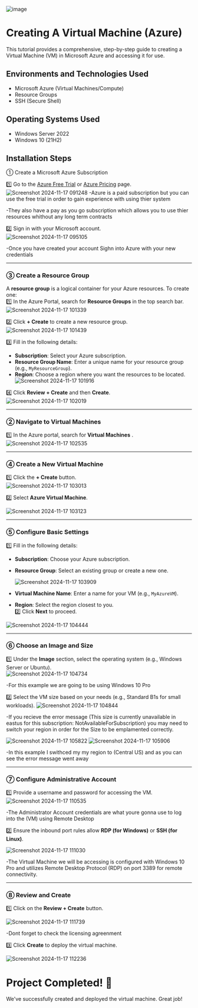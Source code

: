 <p align="center">

![image](https://github.com/user-attachments/assets/81966049-c461-4d97-9f96-eee9e507fd96)


</p>

<h1> Creating A Virtual Machine (Azure)</h1>
This tutorial provides a comprehensive, step-by-step guide to creating a Virtual Machine (VM) in Microsoft Azure and accessing it for use.<br />





<h2>Environments and Technologies Used</h2>

- Microsoft Azure (Virtual Machines/Compute)
- Resource Groups
- SSH (Secure Shell)


<h2>Operating Systems Used </h2>

- Windows Server 2022
- Windows 10 (21H2)



<h2>Installation Steps</h2>

 ① Create a Microsoft Azure Subscription


1️⃣ Go to the [Azure Free Trial](https://azure.microsoft.com/en-us/free/) or [Azure Pricing](https://azure.microsoft.com/en-us/pricing/) page.  
![Screenshot 2024-11-17 091248](https://github.com/user-attachments/assets/9cce42a5-dd75-405f-b3af-6c8a68093f72)
-Azure is a paid subscription but you can use the free trial in order to gain experience with using thier system

-They also have a pay as you go subscription which allows you to use thier resources whithout any long term contracts

2️⃣ Sign in with your Microsoft account.  
![Screenshot 2024-11-17 095105](https://github.com/user-attachments/assets/ae57230b-c090-4223-8849-2da128823e84)

-Once you have created your account Sighn into Azure with your new credentials

---

### ③ Create a Resource Group
A **resource group** is a logical container for your Azure resources. To create one:  
1️⃣ In the Azure Portal, search for **Resource Groups** in the top search bar.  
![Screenshot 2024-11-17 101339](https://github.com/user-attachments/assets/0e0da973-765a-478b-baf5-80f265d43ee2)

2️⃣ Click **+ Create** to create a new resource group.  
![Screenshot 2024-11-17 101439](https://github.com/user-attachments/assets/db8ffbaf-9af5-451c-b266-61875a047084)

3️⃣ Fill in the following details:
   - **Subscription**: Select your Azure subscription.
   - **Resource Group Name**: Enter a unique name for your resource group (e.g., `MyResourceGroup`).
   - **Region**: Choose a region where you want the resources to be located.
     ![Screenshot 2024-11-17 101916](https://github.com/user-attachments/assets/0629b9bd-3e5f-40dc-acd5-9dd471ba258e)

4️⃣ Click **Review + Create** and then **Create**.
![Screenshot 2024-11-17 102019](https://github.com/user-attachments/assets/6375c47f-d72d-4fd9-a86e-bae21271e13b)


---

### ②  Navigate to Virtual Machines
1️⃣ In the Azure portal, search for **Virtual Machines** .  
![Screenshot 2024-11-17 102535](https://github.com/user-attachments/assets/bfa52cda-b1bb-4a7e-b707-5eb945d86ec8)



---

### ④ Create a New Virtual Machine
1️⃣ Click the **+ Create** button.  
![Screenshot 2024-11-17 103013](https://github.com/user-attachments/assets/223ba81e-2aaf-47e0-a185-df8967b6edc9)

2️⃣ Select **Azure Virtual Machine**.

 ![Screenshot 2024-11-17 103123](https://github.com/user-attachments/assets/093433a5-5138-469f-af37-c6aef0c389a3)


---

### ⑤ Configure Basic Settings
1️⃣ Fill in the following details:  
   - **Subscription**: Choose your Azure subscription.  
   - **Resource Group**: Select an existing group or create a new one.
     
     ![Screenshot 2024-11-17 103909](https://github.com/user-attachments/assets/f1574ff2-b475-461c-b1fa-87959405e584)

   - **Virtual Machine Name**: Enter a name for your VM (e.g., `MyAzureVM`).  
   - **Region**: Select the region closest to you.  
2️⃣ Click **Next** to proceed.

  ![Screenshot 2024-11-17 104444](https://github.com/user-attachments/assets/1d739a9c-854a-4fd7-aaf8-5c6a576b1971)


---

### ⑥ Choose an Image and Size
1️⃣ Under the **Image** section, select the operating system (e.g., Windows Server or Ubuntu).  
![Screenshot 2024-11-17 104734](https://github.com/user-attachments/assets/0d142ad5-8e37-4403-ba05-a419cc1e9c0f)

-For this example we are going to be using Windows 10 Pro


2️⃣ Select the VM size based on your needs (e.g., Standard B1s for small workloads).
![Screenshot 2024-11-17 104844](https://github.com/user-attachments/assets/12cf94ea-5d21-44c9-85c3-0ecdf6ba610a)

-If you recieve the error message (This size is currently unavailable in eastus for this subscription: NotAvailableForSubscription) you may need to switch your region in order for the Size to be emplamented correctly.

  ![Screenshot 2024-11-17 105822](https://github.com/user-attachments/assets/9bbd547c-f5b7-46df-b908-106dc8ca3059)
![Screenshot 2024-11-17 105906](https://github.com/user-attachments/assets/26972379-4a3c-4c03-b846-d5a38611f534)

-In this example I swithced my my region to (Central US) and as you can see the error message went away


---

### ⑦ Configure Administrative Account
1️⃣ Provide a username and password for accessing the VM.  
![Screenshot 2024-11-17 110535](https://github.com/user-attachments/assets/6f837432-6201-4374-840a-82c73a927a16)

-The Administrator Account credentials are what youre gonna use to log into the (VM) using Remote Desktop

2️⃣ Ensure the inbound port rules allow **RDP (for Windows)** or **SSH (for Linux)**.

   ![Screenshot 2024-11-17 111030](https://github.com/user-attachments/assets/67663114-3db7-487b-be22-c34b646e5185)

  -The Virtual Machine we will be accessing is configured with Windows 10 Pro and utilizes Remote Desktop Protocol (RDP) on port 3389 for remote connectivity.


---

### ⑧ Review and Create
1️⃣ Click on the **Review + Create** button. 

![Screenshot 2024-11-17 111739](https://github.com/user-attachments/assets/6ae847b7-e919-4461-a3ee-f2f57a352069)

-Dont forget to check the licensing agreenment 

 
3️⃣ Click **Create** to deploy the virtual machine.

![Screenshot 2024-11-17 112236](https://github.com/user-attachments/assets/3b35de31-300c-4442-9a0b-9aec9994c05a)


   # Project Completed! 🎉

We've successfully created and deployed the virtual machine. Great job!
